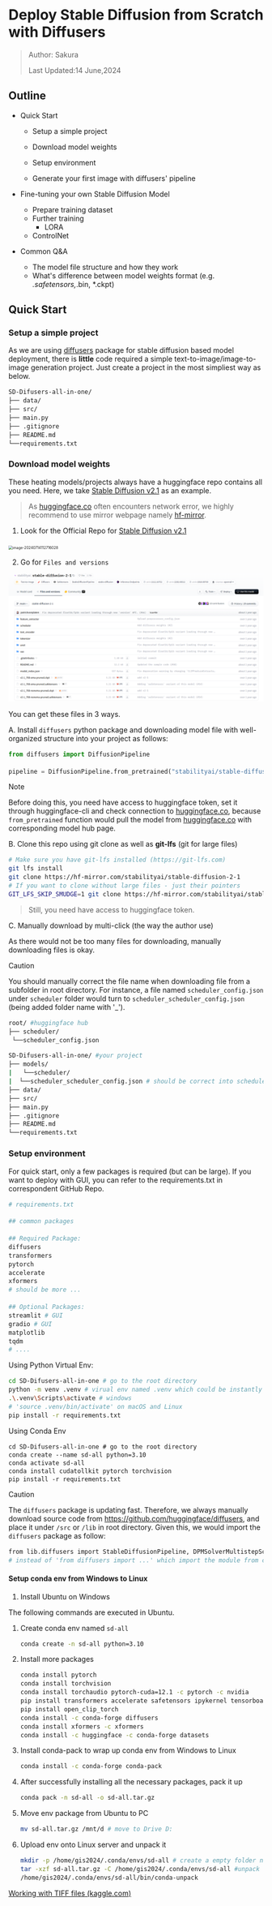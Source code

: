 # Deploy Stable Diffusion from Scratch with Diffusers

> Author: Sakura
>
> Last Updated:14 June,2024

## Outline

- Quick Start

  - Setup a simple project

  - Download model weights

  - Setup environment

  - Generate your first image with diffusers' pipeline

- Fine-tuning your own Stable Diffusion Model

  - Prepare training dataset
  - Further training
    - LORA
  - ControlNet

- Common Q&A

  - The model file structure and how they work
  - What's difference between model weights format (e.g. *.safetensors,*.bin, *.ckpt)

## Quick Start

### Setup a simple project

As we are using [diffusers](https://hf-mirror.com/docs/diffusers/v0.29.2/en) package for stable diffusion based model deployment, there is **little** code required a simple text-to-image/image-to-image generation project. Just create a project in the most simpliest way as below.

```bash
SD-Difusers-all-in-one/
├── data/
├── src/
├── main.py
├── .gitignore
├── README.md
└──requirements.txt
```

### Download model weights

These heating models/projects always have a huggingface repo contains all you need. Here, we take [Stable Diffusion v2.1](https://hf-mirror.com/stabilityai/stable-diffusion-2-1) as an example.

> As [huggingface.co](https://huggingface.co/) often encounters network error, we highly recommend to use mirror webpage namely [hf-mirror](https://hf-mirror.com/).

1. Look for the Official Repo for [Stable Diffusion v2.1](https://hf-mirror.com/stabilityai/stable-diffusion-2-1)

<img src="C:/Users/Administrator/AppData/Roaming/Typora/typora-user-images/image-20240714112716028.png" alt="image-20240714112716028" style="zoom:50%;" />

2. Go for `Files and versions`

![image-20240714113002502](../assets/diffusers_from_scratch/sd21_repo_file_page.png)

You can get these files in 3 ways.

A. Install `diffusers` python package and downloading model file with well-organized structure into your project as follows:

```python
from diffusers import DiffusionPipeline

pipeline = DiffusionPipeline.from_pretrained("stabilityai/stable-diffusion-2-1")
```

> [!NOTE]
> Before doing this, you need have access to huggingface token, set it through huggingface-cli and check connection to [huggingface.co](https://huggingface.co/), because `from_pretrained` function would pull the model from  [huggingface.co](https://huggingface.co/) with corresponding model hub page.

B. Clone this repo using git clone as well as **git-lfs** (git for large files)

```bash
# Make sure you have git-lfs installed (https://git-lfs.com)
git lfs install
git clone https://hf-mirror.com/stabilityai/stable-diffusion-2-1
# If you want to clone without large files - just their pointers
GIT_LFS_SKIP_SMUDGE=1 git clone https://hf-mirror.com/stabilityai/stable-diffusion-2-1
```

> Still, you need have access to huggingface token.

C. Manually download by multi-click (the way the author use)

As there would not be too many files for downloading, manually downloading files is okay.

> [!CAUTION]
> You should manually correct the file name when downloading file from a subfolder in root directory. For instance, a file named `scheduler_config.json` under `scheduler` folder would turn to `scheduler_scheduler_config.json` (being added folder name with '_').
>
> ```bash
> root/ #huggingface hub 
> ├── scheduler/
>  └──scheduler_config.json
> ```
>
> ```bash
> SD-Difusers-all-in-one/ #your project 
> ├── models/
> |   └──scheduler/
> |  └──scheduler_scheduler_config.json # should be correct into scheduler_config.json
> ├── data/
> ├── src/
> ├── main.py
> ├── .gitignore
> ├── README.md
> └──requirements.txt
> 
> ```

### Setup environment

For quick start, only a few packages is required (but can be large). If you want to deploy with GUI, you can refer to the requirements.txt in correspondent  GitHub Repo.

````python
# requirements.txt

## common packages

## Required Package:
diffusers
transformers
pytorch
accelerate
xformers
# should be more ...

## Optional Packages:
streamlit # GUI
gradio # GUI
matplotlib 
tqdm
# ....
````

Using Python Virtual Env:

```bash
cd SD-Difusers-all-in-one # go to the root directory
python -m venv .venv # virual env named .venv which could be instantly ignored by .gitignore
.\.venv\Scripts\activate # windows
# 'source .venv/bin/activate' on macOS and Linux
pip install -r requirements.txt
```

Using Conda Env

```
cd SD-Difusers-all-in-one # go to the root directory
conda create --name sd-all python=3.10
conda activate sd-all
conda install cudatollkit pytorch torchvision
pip install -r requirements.txt
```

> [!CAUTION]
>
> The `diffusers` package is updating fast. Therefore, we always manually download source code from <https://github.com/huggingface/diffusers>, and place it under `/src` or `/lib` in root directory. Given this, we would import the `diffusers` package as follow:
>
> ```bash
> from lib.diffusers import StableDiffusionPipeline, DPMSolverMultistepScheduler
> # instead of 'from diffusers import ...' which import the module from conda env
> ```

#### Setup conda env from Windows to Linux

1. Install Ubuntu on Windows

 The following commands are executed in Ubuntu.

1. Create conda env named `sd-all`

    ```bash
    conda create -n sd-all python=3.10
    ```

2. Install more packages

    ```bash
    conda install pytorch 
    conda install torchvision
    conda install torchaudio pytorch-cuda=12.1 -c pytorch -c nvidia
    pip install transformers accelerate safetensors ipykernel tensorboard
    pip install open_clip_torch
    conda install -c conda-forge diffusers
    conda install xformers -c xformers
    conda install -c huggingface -c conda-forge datasets
    ```

3. Install conda-pack to wrap up conda env from Windows to Linux

    ```bash
    conda install -c conda-forge conda-pack
    ```

4. After successfully installing all the necessary packages, pack it up

    ```bash
    conda pack -n sd-all -o sd-all.tar.gz
    ```

6. Move env package from Ubuntu to PC

    ```bash
    mv sd-all.tar.gz /mnt/d # move to Drive D:
    ```

7. Upload env onto Linux server and unpack it

   ```bash
   mkdir -p /home/gis2024/.conda/envs/sd-all # create a empty folder named sd-all in conda envs directory
   tar -xzf sd-all.tar.gz -C /home/gis2024/.conda/envs/sd-all #unpack env
   /home/gis2024/.conda/envs/sd-all/bin/conda-unpack
   ```

[Working with TIFF files (kaggle.com)](https://www.kaggle.com/code/yassinealouini/working-with-tiff-files)
